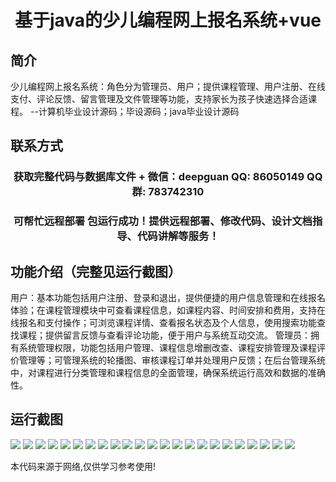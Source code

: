 <p><h1 align="center">基于java的少儿编程网上报名系统+vue</h1></p>

## 简介
少儿编程网上报名系统：角色分为管理员、用户；提供课程管理、用户注册、在线支付、评论反馈、留言管理及文件管理等功能，支持家长为孩子快速选择合适课程。    --计算机毕业设计源码；毕设源码；java毕业设计源码


## 联系方式
<p><h3 align="center">获取完整代码与数据库文件 + 微信：deepguan QQ: 86050149 QQ群: 783742310</h3></p>
<p><h3 align="center">可帮忙远程部署 包运行成功！提供远程部署、修改代码、设计文档指导、代码讲解等服务！</h3></p>

## 功能介绍（完整见运行截图）
用户：基本功能包括用户注册、登录和退出，提供便捷的用户信息管理和在线报名体验；在课程管理模块中可查看课程信息，如课程内容、时间安排和费用，支持在线报名和支付操作；可浏览课程详情、查看报名状态及个人信息，使用搜索功能查找课程；提供留言反馈与查看评论功能，便于用户与系统互动交流。 管理员：拥有系统管理权限，功能包括用户管理、课程信息增删改查、课程安排管理及课程评价管理等；可管理系统的轮播图、审核课程订单并处理用户反馈；在后台管理系统中，对课程进行分类管理和课程信息的全面管理，确保系统运行高效和数据的准确性。


## 运行截图
![](https://bs-1329754181.cos.ap-shanghai.myqcloud.com/ssm/ChildrenProgrammingRegistrationSystem/img/001.jpg)
![](https://bs-1329754181.cos.ap-shanghai.myqcloud.com/ssm/ChildrenProgrammingRegistrationSystem/img/002.jpg)
![](https://bs-1329754181.cos.ap-shanghai.myqcloud.com/ssm/ChildrenProgrammingRegistrationSystem/img/003.jpg)
![](https://bs-1329754181.cos.ap-shanghai.myqcloud.com/ssm/ChildrenProgrammingRegistrationSystem/img/004.jpg)
![](https://bs-1329754181.cos.ap-shanghai.myqcloud.com/ssm/ChildrenProgrammingRegistrationSystem/img/005.jpg)
![](https://bs-1329754181.cos.ap-shanghai.myqcloud.com/ssm/ChildrenProgrammingRegistrationSystem/img/006.jpg)
![](https://bs-1329754181.cos.ap-shanghai.myqcloud.com/ssm/ChildrenProgrammingRegistrationSystem/img/007.jpg)
![](https://bs-1329754181.cos.ap-shanghai.myqcloud.com/ssm/ChildrenProgrammingRegistrationSystem/img/008.jpg)
![](https://bs-1329754181.cos.ap-shanghai.myqcloud.com/ssm/ChildrenProgrammingRegistrationSystem/img/009.jpg)
![](https://bs-1329754181.cos.ap-shanghai.myqcloud.com/ssm/ChildrenProgrammingRegistrationSystem/img/010.jpg)
![](https://bs-1329754181.cos.ap-shanghai.myqcloud.com/ssm/ChildrenProgrammingRegistrationSystem/img/011.jpg)
![](https://bs-1329754181.cos.ap-shanghai.myqcloud.com/ssm/ChildrenProgrammingRegistrationSystem/img/012.jpg)
![](https://bs-1329754181.cos.ap-shanghai.myqcloud.com/ssm/ChildrenProgrammingRegistrationSystem/img/013.jpg)
![](https://bs-1329754181.cos.ap-shanghai.myqcloud.com/ssm/ChildrenProgrammingRegistrationSystem/img/014.jpg)
![](https://bs-1329754181.cos.ap-shanghai.myqcloud.com/ssm/ChildrenProgrammingRegistrationSystem/img/015.jpg)
![](https://bs-1329754181.cos.ap-shanghai.myqcloud.com/ssm/ChildrenProgrammingRegistrationSystem/img/016.jpg)
![](https://bs-1329754181.cos.ap-shanghai.myqcloud.com/ssm/ChildrenProgrammingRegistrationSystem/img/017.jpg)
![](https://bs-1329754181.cos.ap-shanghai.myqcloud.com/ssm/ChildrenProgrammingRegistrationSystem/img/018.jpg)
![](https://bs-1329754181.cos.ap-shanghai.myqcloud.com/ssm/ChildrenProgrammingRegistrationSystem/img/019.jpg)
![](https://bs-1329754181.cos.ap-shanghai.myqcloud.com/ssm/ChildrenProgrammingRegistrationSystem/img/020.jpg)
![](https://bs-1329754181.cos.ap-shanghai.myqcloud.com/ssm/ChildrenProgrammingRegistrationSystem/img/021.jpg)
![](https://bs-1329754181.cos.ap-shanghai.myqcloud.com/ssm/ChildrenProgrammingRegistrationSystem/img/022.jpg)
![](https://bs-1329754181.cos.ap-shanghai.myqcloud.com/ssm/ChildrenProgrammingRegistrationSystem/img/023.jpg)

<p>本代码来源于网络,仅供学习参考使用!</p>
